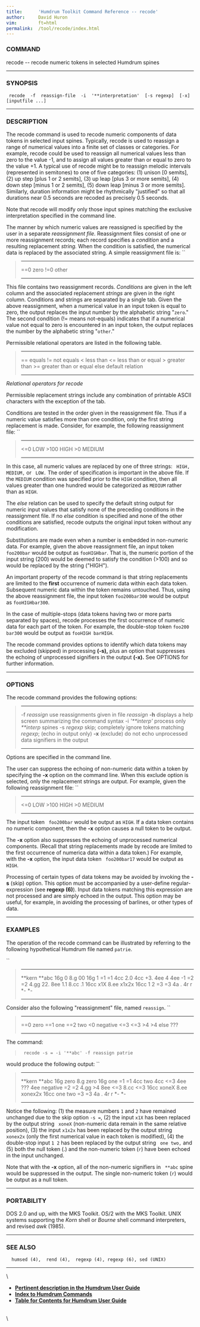 ```yaml
---
title:		'Humdrum Toolkit Command Reference -- recode'
author:		David Huron
vim:		ft=html
permalink:	/tool/recode/index.html
---
```



### COMMAND

<span class="tool">recode</span> -- recode numeric tokens in selected Humdrum spines

------------------------------------------------------------------------

### SYNOPSIS

` recode  -f  reassign-file  -i  '**interpretation'  [-s regexp]  [-x]  [inputfile ...]`

------------------------------------------------------------------------

### DESCRIPTION

The <span class="tool">recode</span> command is used to recode numeric components of data
tokens in selected input spines. Typically, <span class="tool">recode</span> is used to
reassign a range of numerical values into a finite set of classes or
categories. For example, <span class="tool">recode</span> could be used to reassign all
numerical values less than zero to the value -1, and to assign all
values greater than or equal to zero to the value +1. A typical use of
<span class="tool">recode</span> might be to reassign melodic intervals (represented in
semitones) to one of five categories: (1) unison \[0 semits\], (2) up
step \[plus 1 or 2 semits\], (3) up leap \[plus 3 or more semits\], (4)
down step \[minus 1 or 2 semits\], (5) down leap \[minus 3 or more
semits\]. Similarly, duration information might be rhythmically
\"justified\" so that all durations near 0.5 seconds are recoded as
precisely 0.5 seconds.

Note that <span class="tool">recode</span> will modify only those input spines matching the
exclusive interpretation specified in the command line.

The manner by which numeric values are reassigned is specified by the
user in a separate *reassignment file.* Reassignment files consist of
one or more reassignment records; each record specifies a *condition*
and a resulting replacement *string.* When the condition is satisfied,
the numerical data is replaced by the associated string. A simple
reassignment file is: ``

>   ----- -------
>   ==0   zero
>   !=0   other
>   ----- -------
>
This file contains two reassignment records. *Conditions* are given in
the left column and the associated replacement *strings* are given in
the right column. Conditions and strings are separated by a single tab.
Given the above reassignment, when a numerical value in an input token
is equal to zero, the output replaces the input number by the alphabetic
string \"`zero`.\" The second condition (!= means not-equals) indicates
that if a numerical value not equal to zero is encountered in an input
token, the output replaces the number by the alphabetic string
\"`other`.\"

Permissible relational operators are listed in the following table.

>   ------ -----------------------
>   ==     equals
>   !=     not equals
>   \<     less than
>   \<=    less than or equal
>   \>     greater than
>   \>=    greater than or equal
>   else   default relation
>   ------ -----------------------
>
*Relational operators for <span class="tool">recode</span>*

Permissible replacement strings include any combination of printable
ASCII characters with the exception of the tab.

Conditions are tested in the order given in the reassignment file. Thus
if a numeric value satisfies more than one condition, only the first
string replacement is made. Consider, for example, the following
reassignment file: ``

>   ------- --------
>   \<=0    LOW
>   \>100   HIGH
>   \>0     MEDIUM
>   ------- --------
>
In this case, all numeric values are replaced by one of three strings:
` HIGH, MEDIUM,` or ` LOW.` The order of specification is important in
the above file. If the `MEDIUM` condition was specified prior to the
`HIGH` condition, then all values greater than one hundred would be
categorized as `MEDIUM` rather than as `HIGH`.

The *else* relation can be used to specify the default string output for
numeric input values that satisfy none of the preceding conditions in
the reassignment file. If no *else* condition is specified and none of
the other conditions are satisfied, <span class="tool">recode</span> outputs the original
input token without any modification.

Substitutions are made even when a number is embedded in non-numeric
data. For example, given the above reassignment file, an input token
`foo200bar` would be output as `fooHIGHbar`. That is, the numeric
portion of the input string (200) would be deemed to satisfy the
condition (\>100) and so would be replaced by the string (\"HIGH\").

An important property of the <span class="tool">recode</span> command is that string
replacements are limited to the **first** occurrence of numeric data
within each data token. Subsequent numeric data within the token remains
untouched. Thus, using the above reassignment file, the input token
`foo200bar300` would be output as `fooHIGHbar300`.

In the case of multiple-stops (data tokens having two or more parts
separated by spaces), <span class="tool">recode</span> processes the first occurrence of
numeric data for each part of the token. For example, the double-stop
token `foo200 bar300` would be output as `fooHIGH barHIGH`.

The <span class="tool">recode</span> command provides options to identify which data tokens
may be excluded (skipped) in processing **(-s),** plus an option that
suppresses the echoing of unprocessed signifiers in the output **(-x).**
See OPTIONS for further information.

------------------------------------------------------------------------

### OPTIONS

The <span class="tool">recode</span> command provides the following options:

>   --------------------- -----------------------------------------------------------------
>   -f *reassign*         use reassignments given in file *reassign*
>   **-h**                displays a help screen summarizing the command syntax
>   -i *\'\*\*interp\'*   process only *\*\*interp* spines
>   -s *regexp*           skip; completely ignore tokens matching *regexp*;
>                         (echo in output only)
>   **-x**                (exclude) do not echo unprocessed data signifiers in the output
>   --------------------- -----------------------------------------------------------------
>
Options are specified in the command line.

The user can suppress the echoing of non-numeric data within a token by
specifying the **-x** option on the command line. When this exclude
option is selected, only the replacement strings are output. For
example, given the following reassignment file: ``

>   ------- --------
>   \<=0    LOW
>   \>100   HIGH
>   \>0     MEDIUM
>   ------- --------
>
The input token ` foo200bar` would be output as `HIGH`. If a data token
contains no numeric component, then the **-x** option causes a null
token to be output.

The **-x** option also suppresses the echoing of unprocessed numerical
components. (Recall that string replacements made by <span class="tool">recode</span> are
limited to the first occurrence of numerica data within a data token.)
For example, with the **-x** option, the input data token ` foo200bar17`
would be output as `HIGH`.

Processing of certain types of data tokens may be avoided by invoking
the **-s** (skip) option. This option must be accompanied by a
user-define regular-expression (see **regexp (6)**). Input data tokens
matching this expression are not processed and are simply echoed in the
output. This option may be useful, for example, in avoiding the
processing of barlines, or other types of data.

------------------------------------------------------------------------

### EXAMPLES

The operation of the <span class="tool">recode</span> command can be illustrated by referring
to the following hypothetical Humdrum file named `patrie`.

``

>   ---------- ---------
>   \*\*kern   \*\*abc
>   16g        0
>   8.g        00
>   16g        1
>   =1         =1
>   4cc        2.0
>   4cc        +3.
>   4ee        4
>   4ee        -1
>   =2         =2
>   4.gg       22.
>   8ee        1.1
>   8.cc       .1
>   16cc       x1X
>   8.ee       x1x2x
>   16cc       1 2
>   =3         =3
>   4a         .
>   4r         r
>   \*-        \*-
>   ---------- ---------
>
Consider also the following \"reassignment\" file, named `reassign`. ``

>   ------ ----------
>   ==0    zero
>   ==1    one
>   ==2    two
>   \<0    negative
>   \<=3   \<=3
>   \>4    \>4
>   else   ???
>   ------ ----------
>
The command:

> ` recode -s = -i '**abc' -f reassign patrie`

would produce the following output: ``

>   ---------- ----------
>   \*\*kern   \*\*abc
>   16g        zero
>   8.g        zero
>   16g        one
>   =1         =1
>   4cc        two
>   4cc        \<=3
>   4ee        ???
>   4ee        negative
>   =2         =2
>   4.gg       \>4
>   8ee        \<=3
>   8.cc       \<=3
>   16cc       xoneX
>   8.ee       xonex2x
>   16cc       one two
>   =3         =3
>   4a         .
>   4r         r
>   \*-        \*-
>   ---------- ----------
>
Notice the following: (1) the measure numbers `1` and `2` have remained
unchanged due to the skip option `-s =`, (2) the input `x1X` has been
replaced by the output string ` xoneX` (non-numeric data remain in the
same relative position), (3) the input `x1x2x` has been replaced by the
output string ` xonex2x` (only the first numerical value in each token
is modified), (4) the double-stop input `1 2` has been replaced by the
output string ` one two,` and (5) both the null token (.) and the
non-numeric token (`r`) have been echoed in the input unchanged.

Note that with the **-x** option, all of the non-numeric signifiers in
` **abc` spine would be suppressed in the output. The single non-numeric
token (`r`) would be output as a null token.

------------------------------------------------------------------------

### PORTABILITY

DOS 2.0 and up, with the MKS Toolkit. OS/2 with the MKS Toolkit. UNIX
systems supporting the *Korn* shell or *Bourne* shell command
interpreters, and revised *awk* (1985).

------------------------------------------------------------------------

### SEE ALSO

`  humsed (4),  rend (4),  regexp (4), regexp (6), sed (UNIX)`

------------------------------------------------------------------------

\

-   [**Pertinent description in the Humdrum User
    Guide**](../guide22.html#The_recode_Command)
-   [**Index to Humdrum Commands**](../commands.toc.html)
-   [**Table for Contents for Humdrum User Guide**](../guide.toc.html)

\
\
